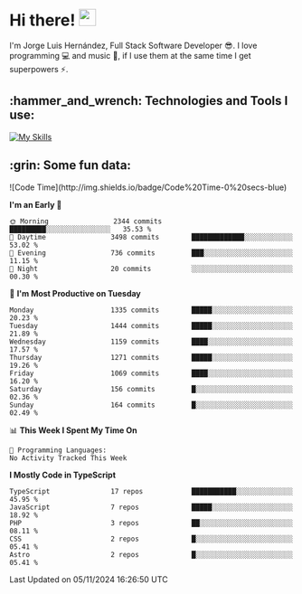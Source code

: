 <h1 align="left">
 <abc>
  <br>Hi there! <img src="https://user-images.githubusercontent.com/42378118/110234147-e3259600-7f4e-11eb-95be-0c4047144dea.gif" width="30"><br>
 </abc>
</h1>

I'm Jorge Luis Hernández, Full Stack Software Developer :sunglasses:. I love programming :computer: and music :musical_score:, if I use them at the same time I get superpowers :zap:. 


<h2 align="left">:hammer_and_wrench: Technologies and Tools I use:</h2>

[![My Skills](https://skillicons.dev/icons?i=js,ts,html,css,py,vue,react,next,nest,postgres,mysql)](https://skillicons.dev)

<h2 align="left">:grin: Some fun data:</h2>
<!--START_SECTION:waka-->
![Code Time](http://img.shields.io/badge/Code%20Time-0%20secs-blue)

**I'm an Early 🐤** 

```text
🌞 Morning                2344 commits        █████████░░░░░░░░░░░░░░░░   35.53 % 
🌆 Daytime                3498 commits        █████████████░░░░░░░░░░░░   53.02 % 
🌃 Evening                736 commits         ███░░░░░░░░░░░░░░░░░░░░░░   11.15 % 
🌙 Night                  20 commits          ░░░░░░░░░░░░░░░░░░░░░░░░░   00.30 % 
```
📅 **I'm Most Productive on Tuesday** 

```text
Monday                   1335 commits        █████░░░░░░░░░░░░░░░░░░░░   20.23 % 
Tuesday                  1444 commits        █████░░░░░░░░░░░░░░░░░░░░   21.89 % 
Wednesday                1159 commits        ████░░░░░░░░░░░░░░░░░░░░░   17.57 % 
Thursday                 1271 commits        █████░░░░░░░░░░░░░░░░░░░░   19.26 % 
Friday                   1069 commits        ████░░░░░░░░░░░░░░░░░░░░░   16.20 % 
Saturday                 156 commits         █░░░░░░░░░░░░░░░░░░░░░░░░   02.36 % 
Sunday                   164 commits         █░░░░░░░░░░░░░░░░░░░░░░░░   02.49 % 
```


📊 **This Week I Spent My Time On** 

```text
💬 Programming Languages: 
No Activity Tracked This Week
```

**I Mostly Code in TypeScript** 

```text
TypeScript               17 repos            ███████████░░░░░░░░░░░░░░   45.95 % 
JavaScript               7 repos             █████░░░░░░░░░░░░░░░░░░░░   18.92 % 
PHP                      3 repos             ██░░░░░░░░░░░░░░░░░░░░░░░   08.11 % 
CSS                      2 repos             █░░░░░░░░░░░░░░░░░░░░░░░░   05.41 % 
Astro                    2 repos             █░░░░░░░░░░░░░░░░░░░░░░░░   05.41 % 
```




 Last Updated on 05/11/2024 16:26:50 UTC
<!--END_SECTION:waka-->
